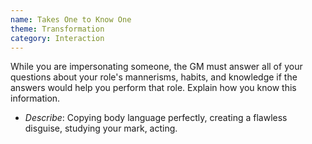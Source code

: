 ```yaml
---
name: Takes One to Know One
theme: Transformation
category: Interaction
---
```


While you are impersonating someone, the GM must answer all of your questions about your role's mannerisms, habits, and knowledge if the answers would help you perform that role. Explain how you know this information.

* *Describe*: Copying body language perfectly, creating a flawless disguise, studying your mark, acting.